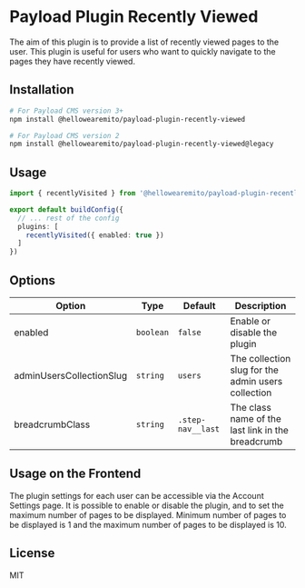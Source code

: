 # Payload Plugin Recently Viewed

The aim of this plugin is to provide a list of recently viewed pages to the user. 
This plugin is useful for users who want to quickly navigate to the pages they have recently viewed.

## Installation

```bash
# For Payload CMS version 3+
npm install @hellowearemito/payload-plugin-recently-viewed

# For Payload CMS version 2
npm install @hellowearemito/payload-plugin-recently-viewed@legacy
```

## Usage

```typescript
import { recentlyVisited } from '@hellowearemito/payload-plugin-recently-visited'

export default buildConfig({
  // ... rest of the config
  plugins: [
    recentlyVisited({ enabled: true })
  ]
})
```

## Options

| Option                   | Type      | Default           | Description                                        |
|--------------------------|-----------|-------------------|----------------------------------------------------|
| enabled                  | `boolean` | `false`           | Enable or disable the plugin                       |
| adminUsersCollectionSlug | `string`  | `users`           | The collection slug for the admin users collection |
| breadcrumbClass          | `string`  | `.step-nav__last` | The class name of the last link in the breadcrumb  |

## Usage on the Frontend

The plugin settings for each user can be accessible via the Account Settings page.
It is possible to enable or disable the plugin, and to set the maximum number of pages to be displayed.
Minimum number of pages to be displayed is 1 and the maximum number of pages to be displayed is 10.

## License

MIT